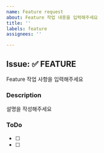 ```yaml
---
name: Feature request
about: Feature 작업 내용을 입력해주세요
title: ''
labels: feature
assignees: ''

---
```


## Issue: :white_check_mark: FEATURE
Feature 작업 사항을 입력해주세요
### Description
설명을 작성해주세요

### ToDo
- [ ] 
- [ ]
